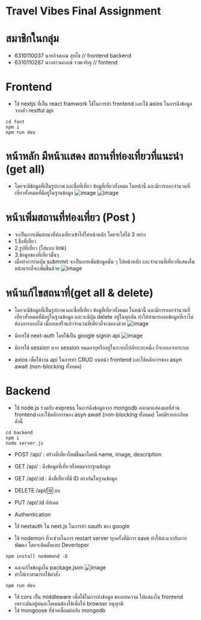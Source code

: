# Travel Vibes Final Assignment

# สมาชิกในกลุ่ม
- 6310110037 นายกิจศภณ  สุทโธ  // frontend backend
- 6310110287 นางสาวผกภณ์ รามเจริญ	  // fontend

# Frontend
- ใช้ nextjs ที่เป็น react framwork ใช้ในการทำ frontend เเละใช้ axios ในการดึงข้อมูลจากตัว restful api 

```
cd font
npm i
npm run dev
```
# หน้าหลัก มีหน้าเเสดง สถานที่ท่องเที่ยวที่แนะนำ (get all) 
- โดยจะมีข้อมูลที่เป็นรูปภาพ และชื่อที่เที่ยว ข้อมูที่เที่ยวทั้งหมด ในหน้านี้ และมีการบอกจำนวนที่เที่ยวทั้งหมดที่มีอยู่ในฐานข้อมูล
![image](https://user-images.githubusercontent.com/98834570/226094948-21f5feb1-7046-4191-9795-debc6c0a9dfc.png)
![image](https://user-images.githubusercontent.com/98834570/226094952-0890ca25-1905-46fb-8032-cf989363b1c2.png)

# หน้าเพิ่มสถานที่ท่องเที่ยว (Post )
- จะเป็นการเพิ่มสถนาที่ท่องเที่ยวเข้าไปให่หน้าหลัก โดยจะใส่ได้ 3 อย่าง 
- 1.ชื่อที่เที่ยว
- 2.รูปที่เที่ยว (ใส่แบบ link)
- 3.ข้อมูลของที่เที่ยวนั้นๆ
- เมื่อทำการกดปุ่ม submmit จะเป็นการเพิ่มข้อมูลนั้น ๆ ไปหน้าหลัก และจำนวนที่เที่ยวที่แสดงในหน้าแรกก็จะเพิ่มขึ้นด้วย
![image](https://user-images.githubusercontent.com/98834570/226094969-c07b62ac-dad6-4a3b-85c6-254f6ee50a4f.png)

# หน้าแก้ไขสถนาที่(get all & delete)
- โดยจะมีข้อมูลที่เป็นรูปภาพ และชื่อที่เที่ยว ข้อมูที่เที่ยวทั้งหมด ในหน้านี้ และมีการบอกจำนวนที่เที่ยวทั้งหมดที่มีอยู่ในฐานข้อมูล และจะมีปุ่ม delete อยู่ในทุกอัน ทำให้สามารถลบข้อมูลที่เราไม่ต้องการออกได้ เมื่อลบเสร็จแล้วจำนวนที่เที่ยวก็จะลดลงด้วย
![image](https://user-images.githubusercontent.com/98834570/226094976-752c2790-e371-4c8a-b084-5226a840e4df.png)

- มีการใช้ next-auth โดยใช้เป็น google signin api
![image](https://user-images.githubusercontent.com/98834570/226095021-6b993800-0746-4e83-8978-a1c4560bd503.png)

- มีการใช้ session  หาก session หมดอายุหรืออยู่ในระบบไปสักระยะหนึ่ง ก็จะออกจากระบบ
- axios เพื่อใช้งาน api ในการทำ CRUD บนหน้า frontend เเละใช้หลักการของ asyn await (non-blocking ทั้งหมด)


# Backend
- ใช้ node.js ร่วมกับ express ในการดึงข้อมูลจาก mongodb ออกมาเเสดงผลที่ส่วน frontend เเละใช้หลักการของ asyn await (non-blocking ทั้งหมด) โดยมีรายละเอียดดังนี้
```
cd backend
npm i
node server.js
```
- POST /api/ : สร้างที่เที่ยวใหม่ขึ้นมาโดยมี name, image, description
- GET /api/ : ดึงข้อมูลที่เที่ยวทั้งหมดจากฐานข้อมูล
- GET /api/:id : ดึงที่เที่ยวที่มี ID ตรงกันในฐานข้อมูล
- DELETE /api/:id: ลบ
- PUT /api/:id อัปเดต

- Authentication
- ใช้ nextauth ใน next.js ในการทำ oauth ของ google
- ใช้ nodemon ที่จะช่วยในการ restart server ทุกครั้งที่มีการ save ทำให้สะดวกกับการพัฒนา โดยจะติดตั้งแบบ Deverloper
```
npm install nodemond -D
```
- และแก้ไขข้อมูลใน package.json
![image](https://user-images.githubusercontent.com/98834570/226095110-bfe08d7e-6b22-40fc-a750-14a5b75cf1c1.png)
- ทำให้เราสามารถใช้คำสั่ง
```
npm run dev 
```
- ใช้ cors เป็น middleware เพื่อใช้ในการส่งข้อมูล ของบทความ ไปแสดงใน frontend เพราะมันอยู่คนละโดเมนต้องใช้เพื่อให้ browser อนุญาติ
- ใช่ mongoose ที่ช่วยเชื่อมต่อกับ mongodb

